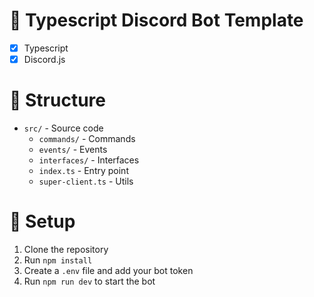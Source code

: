 # 🤖 Typescript Discord Bot Template

- [x] Typescript 
- [x] Discord.js

# 📂 Structure

- `src/` - Source code
  - `commands/` - Commands
  - `events/` - Events
  - `interfaces/` - Interfaces
  - `index.ts` - Entry point
  - `super-client.ts` - Utils

# 📝 Setup

1. Clone the repository
2. Run `npm install`
3. Create a `.env` file and add your bot token
4. Run `npm run dev` to start the bot

